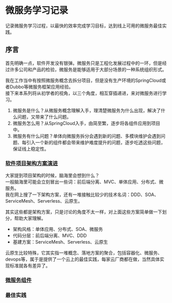 # 微服务学习记录
记录微服务学习过程，以最快的效率完成学习目标，达到线上可用的微服务最佳实践。
## 序言
首先明确一点，软件开发没有银弹。微服务只是工程化发展过程中的一环，但是经过许多公司和产品的检验，微服务是能够适用于大部分场景的一种系统组织形式。

我在工作当中有按照微服务概念去拆分项目，但是没有生产环境的SpringCloud或者Dubbo等微服务框架应用经验。  
接下来本系列将从初学者的视角，以三个角度，相互穿插递进，来对微服务进行学习。
1. 微服务是什么？从微服务概念理解入手，理清楚微服务为什么出现，解决了什么问题，又带来了什么问题。
2. 微服务怎么用？从SpringCloud入手，由简至繁，逐步将各组件应用到项目中。
3. 微服务有什么问题？单体向微服务拆分会遇到新的问题、多模块维护会遇到问题、每引入一个新的组件都会带来维护难度提升的问题，逐步吃透这些问题，保证线上稳定性。

### [软件项目架构方案演进](./BackendEvolution.md)
大家提到项目架构的时候，脑海里会想到什么？  
一般脑海里可能会立刻冒出一些词：前后端分离、MVC、单体应用、分布式、微服务。  
我在网上搜了一下架构方案，还有一堆接触比较少的技术名词：DDD、SOA、ServiceMesh、Serverless、云原生。  

其实这些都是架构方案，只是讨论的角度不太一样，对上面这些方案简单做一下划分，帮助大家理解。  
- 架构风格：单体应用、分布式、SOA、微服务
- 代码分层：前后端分离、MVC、DDD
- 基建方案：ServiceMesh、Serverless、云原生

云原生比较特殊，它其实指一堆概念、落地方案的聚合，包括容器化、微服务、devops等，属于是提供了一个云上的最佳实践，每家云厂商都在做，当然具体实现标准就各有差异了。  
### [微服务组件](./MicroServiceComponent.md)


### 最佳实践